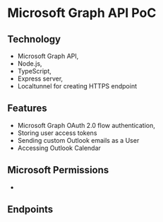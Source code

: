 # Microsoft Graph API PoC

## Technology

- Microsoft Graph API,
- Node.js,
- TypeScript,
- Express server,
- Localtunnel for creating HTTPS endpoint

## Features

- Microsoft Graph OAuth 2.0 flow authentication,
- Storing user access tokens
- Sending custom Outlook emails as a User
- Accessing Outlook Calendar

## Microsoft Permissions

- 

## Endpoints

<!-- ### Slack's authorization URL

> Redirects to Slack's authorization page

`https://localhost:{PORT}/slack/auth` - API Route

> Example

`https://pretty-tips-rush.loca.lt/slack/auth`

### OAuth callback

> Handles the OAuth callback

`https://localhost:{PORT}/slack/auth/callback` - API Route

> Example

`https://pretty-tips-rush.loca.lt/slack/auth/callback`

### Sending personalised message

> Handles sending the message

`https://localhost:{PORT}/slack/auth/send-message` - API Route

| Query Parameter | Type   | Description        |
| --------------- | ------ | ------------------ |
| *mess*          | string | Message to be send |
| *conversations* | string | Conversation id    |

> Example

`https://pretty-tips-rush.loca.lt/slack/auth/send-message?mess=testing_sending&conversations=D05AAAAAAAA` -->
